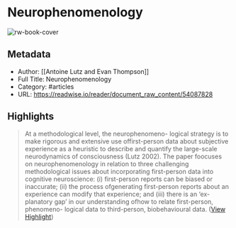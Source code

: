 # Neurophenomenology

![rw-book-cover](https://readwise-assets.s3.amazonaws.com/static/images/article4.6bc1851654a0.png)

## Metadata
- Author: [[Antoine Lutz and Evan Thompson]]
- Full Title: Neurophenomenology
- Category: #articles
- URL: https://readwise.io/reader/document_raw_content/54087828

## Highlights

> At a methodological level, the neurophenomeno- logical strategy is to make rigorous and extensive use offirst-person data about subjective experience as a heuristic to describe and quantify the large-scale neurodynamics of consciousness (Lutz 2002). The paper foocuses on neurophenomenology in relation to three challenging methodological issues about incorporating first-person data into cognitive neuroscience: (i) first-person reports can be biased or inaccurate; (ii) the process ofgenerating first-person reports about an experience can modify that experience; and (iii) there is an ‘ex- planatory gap’ in our understanding ofhow to relate first-person, phenomeno- logical data to third-person, biobehavioural data. ([View Highlight](https://read.readwise.io/read/01h9t0s5jehhspan4httrnydap))


